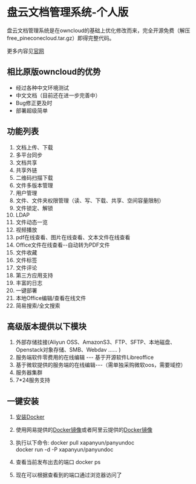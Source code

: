 # 盘云文档管理系统-个人版

盘云文档管理系统是在owncloud的基础上优化修改而来，完全开源免费（解压free_pineconecloud.tar.gz）即得完整代码。

更多内容见[官网](http://www.panyun.io/)

## 相比原版owncloud的优势

* 经过各种中文环境测试
* 中文文档（目前还在进一步完善中）
* Bug修正更及时
* 部署超级简单

## 功能列表

1. 文档上传、下载
1. 多平台同步
1. 文档共享
1. 共享外链
1. 二维码扫描下载
1. 文件多版本管理
1. 用户管理
1. 文件、文件夹权限管理（读、写、下载、共享、空间容量限制）
1. 文件锁定、解锁
1. LDAP
1. 文件动态一览
1. 视频播放
1. pdf在线查看、图片在线查看、文本文件在线查看
1. Office文件在线查看--自动转为PDF文件
1. 文件收藏
1. 文件标签
1. 文件评论
1. 第三方应用支持
1. 丰富的日志
1. 一键部署
1. 本地Office编辑/查看在线文件
1. 简易搜索/全文搜索

## 高级版本提供以下模块

1. 外部存储挂接(Aliyun OSS、AmazonS3、FTP、SFTP、本地磁盘、Openstack对象存储、SMB、Webdav …… )
1. 服务端软件零费用的在线编辑 --- 基于开源软件Libreoffice
1. 基于微软提供的服务端的在线编辑---（需单独采购微软oos，需要域控）
1. 服务器集群
1. 7*24服务支持

## 一键安装

1. [安装Docker](https://segmentfault.com/a/1190000002485231)
2. 使用网易提供的[Docker镜像](https://c.163.com/wiki/index.php?title=DockerHub%E9%95%9C%E5%83%8F%E5%8A%A0%E9%80%9F)或者阿里云提供的[Docker镜像](https://yq.aliyun.com/articles/29941)
3. 执行以下命令:
 	docker pull xapanyun/panyundoc  
	docker run -d -P xapanyun/panyundoc

4. 查看当前发布出去的端口
	docker ps

5. 现在可以根据查看到的端口通过浏览器访问了
